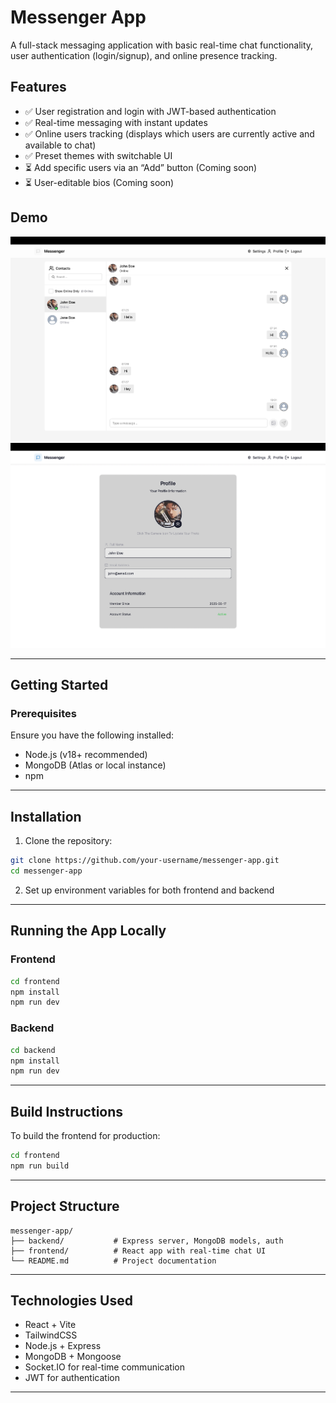 # Messenger App

A full-stack messaging application with basic real-time chat functionality, user authentication (login/signup), and online presence tracking.

## Features

- ✅ User registration and login with JWT-based authentication  
- ✅ Real-time messaging with instant updates  
- ✅ Online users tracking  (displays which users are currently active and available to chat)  
- ✅ Preset themes with switchable UI  
- ⏳ Add specific users via an “Add” button (Coming soon)  
- ⏳ User-editable bios (Coming soon)

## Demo

![HomePage](messenger-app-homepage.png)
![ProfilePage](messenger-app-profile.png)

---

## Getting Started

### Prerequisites

Ensure you have the following installed:

- Node.js (v18+ recommended)
- MongoDB (Atlas or local instance)
- npm

---

## Installation

1. Clone the repository:

```bash
git clone https://github.com/your-username/messenger-app.git
cd messenger-app
```

2. Set up environment variables for both frontend and backend

---

## Running the App Locally

### Frontend

```bash
cd frontend
npm install
npm run dev
```

### Backend

```bash
cd backend
npm install
npm run dev
```

---

## Build Instructions

To build the frontend for production:

```bash
cd frontend
npm run build
```

---

## Project Structure

```
messenger-app/
├── backend/           # Express server, MongoDB models, auth
├── frontend/          # React app with real-time chat UI
└── README.md          # Project documentation
```

---

## Technologies Used

- React + Vite
- TailwindCSS
- Node.js + Express
- MongoDB + Mongoose
- Socket.IO for real-time communication
- JWT for authentication

---